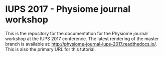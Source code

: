 # IUPS 2017 - Physiome journal workshop

This is the repository for the documentation for the Physiome journal workshop at the IUPS 2017 conference.
The latest rendering of the master branch is available at: http://physiome-journal-iups-2017.readthedocs.io/. This
is also the primary URL for this tutorial.
